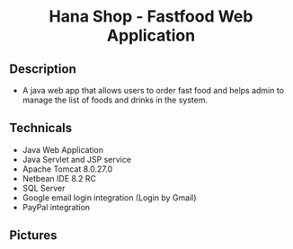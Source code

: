 <h1 align="center">Hana Shop - Fastfood Web Application</h1>

## Description 
- A java web app that allows users to order fast food and helps admin to manage the list of foods and drinks in the system.

## Technicals
- Java Web Application
- Java Servlet and JSP service
- Apache Tomcat 8.0.27.0
- Netbean IDE 8.2 RC
- SQL Server
- Google email login integration (Login by Gmail)
- PayPal integration

## Pictures

<p align="center">
  
</p>
